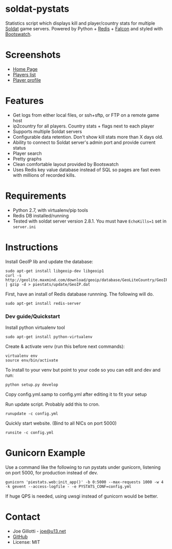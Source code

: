 # soldat-pystats

Statistics script which displays kill and player/country stats for multiple
[Soldat](http://soldat.pl/) game servers. Powered by Python + [Redis](http://redis.io/) + [Falcon](https://falconframework.org/) and styled with [Bootswatch](http://bootswatch.com/).

# Screenshots

 - [Home Page](http://jrgp.us/screenshots/soldat-pystats1.png)
 - [Players list](http://jrgp.us/screenshots/soldat-pystats2.png)
 - [Player profile](http://jrgp.us/screenshots/soldat-pystats3.png)

# Features

 - Get logs from either local files, or ssh+sftp, or FTP on a remote game host
 - ip2country for all players. Country stats + flags next to each player
 - Supports multiple Soldat servers
 - Configurable data retention. Don't show kill stats more than X days old.
 - Ability to connect to Soldat server's admin port and provide current status
 - Player search
 - Pretty graphs
 - Clean comfortable layout provided by Bootswatch
 - Uses Redis key value database instead of SQL so pages are fast even with
   millions of recorded kills.

# Requirements

- Python 2.7, with virtualenv/pip tools
- Redis DB installed/running
- Tested with soldat server version 2.8.1. You must have `EchoKills=1` set in `server.ini`

# Instructions

Install GeoIP lib and update the database:

    sudo apt-get install libgeoip-dev libgeoip1
    curl -s http://geolite.maxmind.com/download/geoip/database/GeoLiteCountry/GeoIP.dat.gz | gzip -d > piestats/update/GeoIP.dat

First, have an install of Redis database runnning. The following will do.

    sudo apt-get install redis-server

### Dev guide/Quickstart

Install python virtualenv tool

    sudo apt-get install python-virtualenv

Create & activate venv (run this before next commands):

    virtualenv env
    source env/bin/activate

To install to your venv but point to your code so you can edit and dev and run:

    python setup.py develop

Copy config.yml.samp to config.yml after editing it to fit your setup

Run update script. Probably add this to cron.

    runupdate -c config.yml

Quickly start website. (Bind to all NICs on port 5000)

    runsite -c config.yml

# Gunicorn Example

Use a command like the following to run pystats under gunicorn, listening on port 5000, for production instead of dev.

    gunicorn 'piestats.web:init_app()' -b 0:5000 --max-requests 1000 -w 4 -k gevent --access-logfile - -e PYSTATS_CONF=config.yml

If huge QPS is needed, using uwsgi instead of gunicorn would be better.

# Contact
 - Joe Gillotti - <joe@u13.net>
 - [GitHub](https://github.com/jrgp/soldat-pystats)
 - License: MIT
